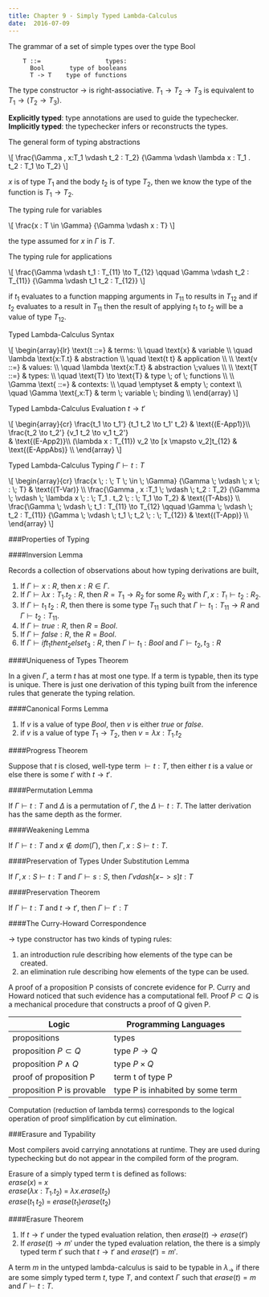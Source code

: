 ```yaml
---
title: Chapter 9 - Simply Typed Lambda-Calculus
date:  2016-07-09
---
```


The grammar of a set of simple types over the type Bool

```
    T ::=                  types:
      Bool       type of booleans
      T -> T    type of functions
```

The type constructor $\to$ is right-associative. $T_1 \to T_2 \to T_3$ is
equivalent to $T_1 \to (T_2 \to T_3)$.

__Explicitly typed__: type annotations are used to guide the typechecker.  
__Implicitly typed__: the typechecker infers or reconstructs the types.

The general form of typing abstractions

\\[
\\frac{\\Gamma , x:T_1 \\vdash t_2 : T_2}
      {\\Gamma \\vdash \\lambda x : T_1 . t_2 : T_1 \\to T_2}
\\]

$x$ is of type $T_1$ and the body $t_2$ is of type $T_2$, then we know the type
of the function is $T_1 \to T_2$.

The typing rule for variables

\\[
\\frac{x : T \\in \\Gamma}
      {\\Gamma \\vdash x : T}
\\]

the type assumed for $x$ in $\Gamma$ is $T$.

The typing rule for applications

\\[
\\frac{\\Gamma \\vdash t_1 : T_{11} \\to T_{12} \\qquad \\Gamma \\vdash t_2 : T_{11}}
      {\\Gamma \\vdash t_1 t_2 : T_{12}}
\\]

if $t_1$ evaluates to a function mapping arguments in $T_{11}$
to results in $T_{12}$ and if $t_2$ evaluates to a result in
$T_{11}$ then the result of applying $t_1$ to $t_2$ will be a
value of type $T_12$.

Typed Lambda-Calculus Syntax

\\[
\\begin{array}{lr}
\\text{t ::=} & terms: \\\\
\\quad \\text{x} & variable \\\\
\\quad \\lambda \\text{x:T.t} & abstraction \\\\
\\quad \\text{t t} & application \\\\ \\\\
\\text{v ::=} & values: \\\\
\\quad \\lambda \\text{x:T.t} & abstraction \\;values \\\\ \\\\
\\text{T ::=} & types: \\\\
\\quad \\text{T} \\to \\text{T} & type \\; of \\; functions \\\\ \\\\
\\Gamma \\text{ ::=} & contexts: \\\\
\\quad \\emptyset & empty \\; context \\\\
\\quad \\Gamma \\text{,x:T} & term \\; variable \\; binding \\\\
\\end{array}
\\]

Typed Lambda-Calculus Evaluation $t \to t'$

\\[
\\begin{array}{cr}
\\frac{t_1 \\to t_1'}
      {t_1 t_2 \\to t_1' t_2}
& \\text{(E-App1)}\\\\
\\frac{t_2 \\to t_2'}
      {v_1 t_2 \\to v_1 t_2'}        
& \\text{(E-App2)}\\\\
(\\lambda x : T_{11}) v_2 \\to [x \\mapsto v_2]t_{12} & \\text{(E-AppAbs)} \\\\
\\end{array}
\\]

Typed Lambda-Calculus Typing $\Gamma \vdash t : T$

\\[
\\begin{array}{cr}
\\frac{x \\; : \\; T \\; \\in \\; \\Gamma}
      {\\Gamma \\; \\vdash \\; x \\; : \\; T}
& \\text{(T-Var)} \\\\
\\frac{\\Gamma , x :T_1 \\; \\vdash \\; t_2 : T_2}
      {\\Gamma \\; \\vdash \\; \\lambda x \\; : \\; T_1 . t_2 \\; : \\; T_1 \\to T_2}
& \\text{(T-Abs)} \\\\
\\frac{\\Gamma \\; \\vdash \\; t_1 : T_{11} \\to T_{12} \\qquad \\Gamma \\; \\vdash \\; t_2 : T_{11}}
      {\\Gamma \\; \\vdash \\; t_1 \\; t_2 \\; : \\; T_{12}}
& \\text{(T-App)} \\\\
\\end{array}
\\]


###Properties of Typing

####Inversion Lemma

Records a collection of observations about how typing derivations are built,

1. If $\Gamma \vdash x : R$, then $x : R \in \Gamma$.
2. If $\Gamma \vdash \lambda x : T_1 . t_2 : R$, then $R = T_1 \to R_2$ for some $R_2$ with $\Gamma , x : T_! \vdash t_2 : R_2$.
3. If $\Gamma \vdash t_1 \; t_2 : R$, then there is some type $T_{11}$ such that $\Gamma \vdash t_1 : T_{11} \to R$ and $\Gamma \vdash t_2 : T_{11}$.
4. If $\Gamma \vdash true : R$, then $R = Bool$.
5. If $\Gamma \vdash false : R$, the $R = Bool$.
6. If $\Gamma \vdash if t_1 then t_2 else t_3 : R$, then $\Gamma \vdash t_1 : Bool$ and $\Gamma \vdash t_2,t_3 : R$

####Uniqueness of Types Theorem

In a given $\Gamma$, a term $t$ has at most one type. If a term is typable, then its type is unique. There is just one derivation of this typing built from the inference rules that generate the typing relation.

####Canonical Forms Lemma

1. If $v$ is a value of type $Bool$, then $v$ is either $true$ or $false$.
2. if $v$ is a value of type $T_1 \to T_2$, then $v = \lambda x : T_1. t_2$

####Progress Theorem

Suppose that $t$ is closed, well-type term $\vdash t : T$, then either $t$ is a value or else there is some $t'$ with $t \to t'$.

####Permutation Lemma

If $\Gamma \vdash t : T$ and $\Delta$ is a permutation of $\Gamma$, the $\Delta \vdash t : T$. The latter derivation has the same depth as the former.

####Weakening Lemma

If $\Gamma \vdash t : T$ and $x \notin dom(\Gamma)$, then $\Gamma , x : S \vdash t : T$.

####Preservation of Types Under Substitution Lemma

If $\Gamma , x : S \vdash t : T$ and $\Gamma \vdash s : S$, then $\Gamma vdash [x -> s]t : T$

####Preservation Theorem

If $\Gamma \vdash t : T$ and $t \to t'$, then $\Gamma \vdash t' : T$

####The Curry-Howard Correspondence

$\to$ type constructor has two kinds of typing rules:

1. an introduction rule describing how elements of the type can be created.
2. an elimination rule describing how elements of the type can be used.

A proof of a proposition P consists of concrete evidence for P. Curry and Howard noticed that such evidence has a computational fell. Proof $P \subset Q$ is a mechanical procedure that constructs a proof of Q given P.

| Logic | Programming Languages
|---|---|
| propositions | types |
| proposition $P \subset Q$ | type $P \to Q$|
| proposition $P \wedge Q$ | type $P \times Q$|
| proof of proposition P | term t of type P|
| proposition P is provable | type P is inhabited by some term|

Computation (reduction of lambda terms) corresponds to the logical operation of proof simplification by cut elimination.

###Erasure and Typability

Most compilers avoid carrying annotations at runtime. They are used during typechecking but do not appear in the compiled form of the program.

Erasure of a simply typed term t is defined as follows:  
$erase(x) \; = \; x$   
$erase(\lambda x : T_1 . t_2) \; = \; \lambda x . erase (t_2)$  
$erase(t_1 \; t_2) \; = \; erase(t_1) erase(t_2)$  

####Erasure Theorem

1. If $t \to t'$ under the typed evaluation relation, then $erase(t) \to erase(t')$
2. If $erase(t) \to m'$ under the typed evaluation relation, the there is a simply typed term $t'$ such that $t \to t'$ and $erase(t') = m'$.

A term $m$ in the untyped lambda-calculus is said to be typable in $\lambda_{\to}$ if there are some simply typed term $t$, type $T$, and context $\Gamma$ such that $erase(t) = m$ and $\Gamma \vdash t : T$.
